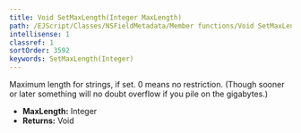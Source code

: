 ```yaml
---
title: Void SetMaxLength(Integer MaxLength)
path: /EJScript/Classes/NSFieldMetadata/Member functions/Void SetMaxLength(Integer p_0)
intellisense: 1
classref: 1
sortOrder: 3592
keywords: SetMaxLength(Integer)
---
```



Maximum length for strings, if set. 0 means no restriction. (Though sooner or later something will no doubt overflow if you pile on the gigabytes.)



* **MaxLength:** Integer
* **Returns:** Void


